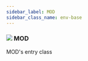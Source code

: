 ```yaml
---
sidebar_label: MOD
sidebar_class_name: env-base
---
```


### ![](/img/wiki/base.png) MOD
MOD's entry class<br/>


